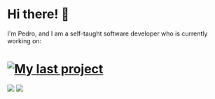 # Hi there! 🧐


I'm Pedro, and I am a self-taught software developer who is currently working on:

[![My last project](https://github-readme-stats.vercel.app/api/pin/?username=pecampelo&repo=snipe-cli&theme=dracula&hide_border=true)](https://github.com/pecampelo/snipe-cli)
===
 
<div align-items='stretch'>
  <img src='https://github-readme-stats.vercel.app/api?username=pecampelo&show_icons=true&theme=dracula&hide_border=true&include_all_commits=true'>
  <img src='https://github-readme-stats.vercel.app/api/top-langs/?username=pecampelo&layout=compact&theme=dracula&hide_border=true&langs_count=10'>
</div>
